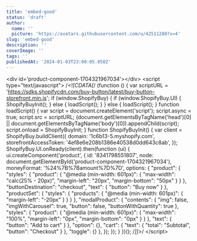 ```yaml
---
title: 'embed-good'
status: 'draft'
author:
  name: ''
  picture: 'https://avatars.githubusercontent.com/u/42511280?v=4'
slug: 'embed-good'
description: ''
coverImage: ''
tags: ''
publishedAt: '2024-01-03T23:00:05.050Z'
---
```


&lt;div id='product-component-1704321967034'&gt;&lt;/div&gt; &lt;script type="text/javascript"&gt; /*&lt;!\[CDATA\[*/ (function () { var scriptURL = 'https://sdks.shopifycdn.com/buy-button/latest/buy-button-storefront.min.js'; if (window.ShopifyBuy) { if (window.ShopifyBuy.UI) { ShopifyBuyInit(); } else { loadScript(); } } else { loadScript(); } function loadScript() { var script = document.createElement('script'); script.async = true; script.src = scriptURL; (document.getElementsByTagName('head')\[0\] || document.getElementsByTagName('body')\[0\]).appendChild(script); script.onload = ShopifyBuyInit; } function ShopifyBuyInit() { var client = ShopifyBuy.buildClient({ domain: '1c6b13-5.myshopify.com', storefrontAccessToken: '4ef8e6e208b1386e40538d0dd643c8ab', }); ShopifyBuy.UI.onReady(client).then(function (ui) { ui.createComponent('product', { id: '8341798551807', node: document.getElementById('product-component-1704321967034'), moneyFormat: '%24%7B%7Bamount%7D%7D', options: { "product": { "styles": { "product": { "@media (min-width: 601px)": { "max-width": "calc(25% - 20px)", "margin-left": "20px", "margin-bottom": "50px" } } }, "buttonDestination": "checkout", "text": { "button": "Buy now" } }, "productSet": { "styles": { "products": { "@media (min-width: 601px)": { "margin-left": "-20px" } } } }, "modalProduct": { "contents": { "img": false, "imgWithCarousel": true, "button": false, "buttonWithQuantity": true }, "styles": { "product": { "@media (min-width: 601px)": { "max-width": "100%", "margin-left": "0px", "margin-bottom": "0px" } } }, "text": { "button": "Add to cart" } }, "option": {}, "cart": { "text": { "total": "Subtotal", "button": "Checkout" } }, "toggle": {} }, }); }); } })(); /*\]\]&gt;*/ &lt;/script&gt;